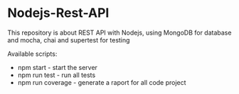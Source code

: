 # Nodejs-Rest-API
This repository is about REST API with Nodejs, using MongoDB for database and mocha, chai and supertest for testing

Available scripts:
- npm start - start the server
- npm run test - run all tests
- npm run coverage - generate a raport for all code project
